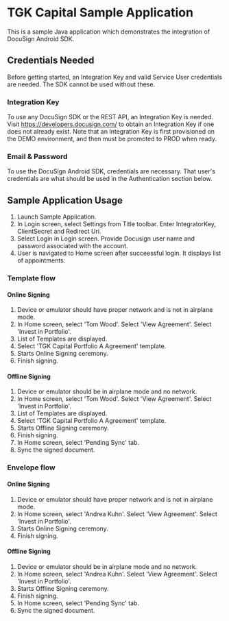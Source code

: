 #  TGK Capital Sample Application
This is a sample Java application which demonstrates the integration of DocuSign Android SDK.

## Credentials Needed
Before getting started, an Integration Key and valid Service User credentials are needed. The SDK cannot be used without these.
### Integration Key
To use any DocuSign SDK or the REST API, an Integration Key is needed. Visit https://developers.docusign.com/ to obtain an Integration Key if one does not already exist. Note that an Integration Key is first provisioned on the DEMO environment, and then must be promoted to PROD when ready. 
### Email & Password
To use the DocuSign Android SDK, credentials are necessary. That user's credentials are what should be used in the Authentication section below.

## Sample Application Usage
1. Launch Sample Application.
2. In Login screen, select Settings from Title toolbar. Enter IntegratorKey, ClientSecret and Redirect Uri.
3. Select Login in Login screen. Provide Docusign user name and password associated with the account.
4. User is navigated to Home screen after succeessful login. It displays list of appointments.
### Template flow 
#### Online Signing 
1. Device or emulator should have proper network and is not in airplane mode.
2. In Home screen, select 'Tom Wood'. Select 'View Agreement'. Select 'Invest in Portfolio'.
3. List of Templates are displayed.
4. Select 'TGK Capital Portfolio A Agreement' template.
5. Starts Online Signing ceremony.
6. Finish signing.
#### Offline Signing 
1. Device or emulator should be in airplane mode and no network.
2. In Home screen, select 'Tom Wood'. Select 'View Agreement'. Select 'Invest in Portfolio'.
3. List of Templates are displayed.
4. Select 'TGK Capital Portfolio A Agreement' template.
5. Starts Offline Signing ceremony.
6. Finish signing.
7. In Home screen, select 'Pending Sync' tab.
8. Sync the signed document.
### Envelope flow 
#### Online Signing 
1. Device or emulator should have proper network and is not in airplane mode.
2. In Home screen, select 'Andrea Kuhn'. Select 'View Agreement'. Select 'Invest in Portfolio'.
3. Starts Online Signing ceremony.
4. Finish signing.
#### Offline Signing 
1. Device or emulator should be in airplane mode and no network.
2. In Home screen, select 'Andrea Kuhn'. Select 'View Agreement'. Select 'Invest in Portfolio'.
3. Starts Offline Signing ceremony.
4. Finish signing.
5. In Home screen, select 'Pending Sync' tab.
6. Sync the signed document.
